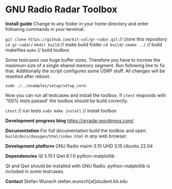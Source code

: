 GNU Radio Radar Toolbox
========

**Install guide**
Change to any folder in your home directory and enter following commands in your terminal.

`git clone https://github.com/kit-cel/gr-radar.git` // clone this repository
`cd gr-radar/`
`mkdir build` // make build folder
`cd build/`
`cmake ../` // build makefiles
`make` // build toolbox

Some testcases use huge buffer sizes. Therefore you have to increse the maximum size of a single shared memory segment. Run following line to fix that. Additionally the script configures some USRP stuff. All changes will be resetted after reboot.

`sudo ./../examples/setup/setup_core`

Now you can run all testcases and install the toolbox. If `ctest` responds with '100% tests passed' the toolbox should be build correctly.

`ctest` // run tests
`sudo make install` // install toolbox

**Development progress blog**
https://grradar.wordpress.com/

**Documentation**
For full documentation build the toolbox and open `build/docs/doxygen/html/index.html` in any web browser.


**Development platform**
GNU Radio maint-3.10
UHD 3.15
Ubuntu 22.04

**Dependencies**
Qt 5.10.1
Qwt 6.1.0
python-matplotlib


Qt and Qwt should be installed with GNU Radio. python-matplotlib is included in some testcases.

**Contact**
Stefan Wunsch
stefan.wunsch[at]student.kit.edu
